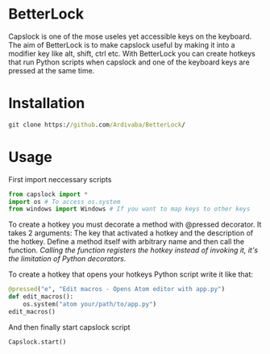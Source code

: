# BetterLock

Capslock is one of the mose useles yet accessible keys on the keyboard. The aim of BetterLock is to make capslock useful by making it into
a modifier key like alt, shift, ctrl etc.
With BetterLock you can create hotkeys that run Python scripts when capslock and one of the keyboard keys are pressed at the same time.

# Installation

```cmd
git clone https://github.com/Ardivaba/BetterLock/
```

# Usage

First import neccessary scripts
```python
from capslock import *
import os # To access os.system
from windows import Windows # If you want to map keys to other keys
```

To create a hotkey you must decorate a method with @pressed decorator. It takes 2 arguments: The key that activated a hotkey and the
description of the hotkey. Define a method itself with arbitrary name and then call the function. *Calling the function registers the
hotkey instead of invoking it, it's the limitation of Python decorators.*

To create a hotkey that opens your hotkeys Python script write it like that:
```python
@pressed("e", "Edit macros - Opens Atom editor with app.py")
def edit_macros():
    os.system("atom your/path/to/app.py")
edit_macros()
```

And then finally start capslock script
```python
Capslock.start()
```
